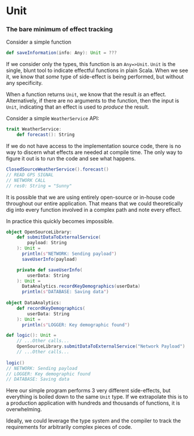 # Unit

### The bare minimum of effect tracking

Consider a simple function

```scala
def saveInformation(info: Any): Unit = ???
```

If we consider only the types, this function is an `Any=>Unit`.
`Unit` is the single, blunt tool to indicate effectful functions in plain Scala.
When we see it, we know that *some* type of side-effect is being performed, but without any specificity.

When a function returns `Unit`, we know that the result *is* an effect.
Alternatively, if there are no arguments to the function, then the input is `Unit`, indicating that an effect is used to _produce_ the result.

Consider a simple `WeatherService` API:

```scala
trait WeatherService:
    def forecast(): String
```

If we do not have access to the implementation source code, there is no way to discern what effects are needed at compile time.
The only way to figure it out is to run the code and see what happens.


```scala
ClosedSourceWeatherService().forecast()
// READ GPS SIGNAL
// NETWORK CALL
// res0: String = "Sunny"
```

It is possible that we are using entirely open-source or in-house code throughout our entire application.
That means that we could theoretically dig into every function involved in a complex path and note every effect.

In practice this quickly becomes impossible.

```scala
object OpenSourceLibrary:
    def submitDataToExternalService(
        payload: String
    ): Unit =
      println(s"NETWORK: Sending payload")
      saveUserInfo(payload)

    private def saveUserInfo(
        userData: String
    ): Unit =
      DataAnalytics.recordKeyDemographics(userData)
      println(s"DATABASE: Saving data")
      
object DataAnalytics:
    def recordKeyDemographics(
        userData: String
    ): Unit =
      println(s"LOGGER: Key demographic found")
```


```scala
def logic(): Unit =
    // ...Other calls...
    OpenSourceLibrary.submitDataToExternalService("Network Payload")
    // ...Other calls...
    
logic()
// NETWORK: Sending payload
// LOGGER: Key demographic found
// DATABASE: Saving data
```

Here our simple program performs 3 very different side-effects, but everything is boiled down to the same `Unit` type.
If we extrapolate this is to a production application with hundreds and thousands of functions, it is overwhelming.

Ideally, we could leverage the type system and the compiler to track the requirements for arbitrarily complex pieces of code.